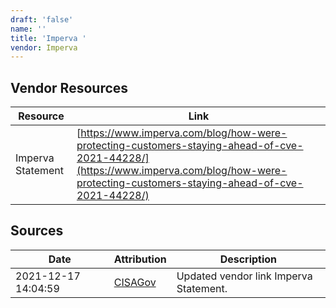 ```yaml
---
draft: 'false'
name: ''
title: 'Imperva '
vendor: Imperva
---
```


## Vendor Resources
| Resource | Link |
| --- | --- |
| Imperva Statement | [https://www.imperva.com/blog/how-were-protecting-customers-staying-ahead-of-cve-2021-44228/](https://www.imperva.com/blog/how-were-protecting-customers-staying-ahead-of-cve-2021-44228/) |



## Sources
| Date | Attribution | Description |
| --- | --- | --- |
| 2021-12-17 14:04:59 | [CISAGov](https://raw.githubusercontent.com/cisagov/log4j-affected-db/develop/README.md) | Updated vendor link Imperva Statement.  |
